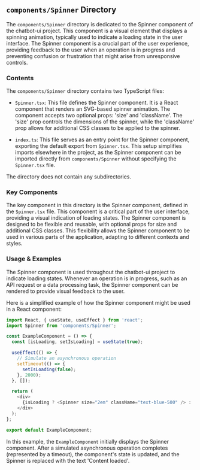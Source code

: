
## `components/Spinner` Directory

The `components/Spinner` directory is dedicated to the Spinner component of the chatbot-ui project. This component is a visual element that displays a spinning animation, typically used to indicate a loading state in the user interface. The Spinner component is a crucial part of the user experience, providing feedback to the user when an operation is in progress and preventing confusion or frustration that might arise from unresponsive controls.

### Contents

The `components/Spinner` directory contains two TypeScript files:

- `Spinner.tsx`: This file defines the Spinner component. It is a React component that renders an SVG-based spinner animation. The component accepts two optional props: 'size' and 'className'. The 'size' prop controls the dimensions of the spinner, while the 'className' prop allows for additional CSS classes to be applied to the spinner.

- `index.ts`: This file serves as an entry point for the Spinner component, exporting the default export from `Spinner.tsx`. This setup simplifies imports elsewhere in the project, as the Spinner component can be imported directly from `components/Spinner` without specifying the `Spinner.tsx` file.

The directory does not contain any subdirectories.

### Key Components

The key component in this directory is the Spinner component, defined in the `Spinner.tsx` file. This component is a critical part of the user interface, providing a visual indication of loading states. The Spinner component is designed to be flexible and reusable, with optional props for size and additional CSS classes. This flexibility allows the Spinner component to be used in various parts of the application, adapting to different contexts and styles.

### Usage & Examples

The Spinner component is used throughout the chatbot-ui project to indicate loading states. Whenever an operation is in progress, such as an API request or a data processing task, the Spinner component can be rendered to provide visual feedback to the user.

Here is a simplified example of how the Spinner component might be used in a React component:

```typescript
import React, { useState, useEffect } from 'react';
import Spinner from 'components/Spinner';

const ExampleComponent = () => {
  const [isLoading, setIsLoading] = useState(true);

  useEffect(() => {
    // Simulate an asynchronous operation
    setTimeout(() => {
      setIsLoading(false);
    }, 2000);
  }, []);

  return (
    <div>
      {isLoading ? <Spinner size="2em" className="text-blue-500" /> : 'Content loaded'}
    </div>
  );
};

export default ExampleComponent;
```

In this example, the `ExampleComponent` initially displays the Spinner component. After a simulated asynchronous operation completes (represented by a timeout), the component's state is updated, and the Spinner is replaced with the text 'Content loaded'.
